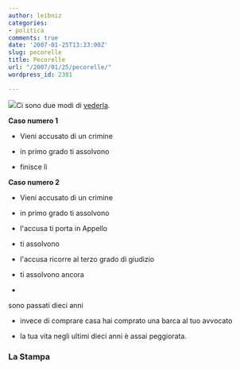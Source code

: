 ```yaml
---
author: leibniz
categories:
- politica
comments: true
date: '2007-01-25T13:33:00Z'
slug: pecorelle
title: Pecorelle
url: "/2007/01/25/pecorelle/"
wordpress_id: 2381

---
```

![](http://www.kidsdomain.com/brain/animals/clip/sheep.gif)Ci sono due modi di [vederla](http://www.lastampa.it/redazione/cmsSezioni/politica/200701articoli/17088girata.asp).

**Caso numero 1**

* Vieni accusato di un crimine


* in primo grado ti assolvono


* finisce lì



**Caso numero 2**
		
* Vieni accusato di un crimine


	
* in primo grado ti assolvono


	
* l'accusa ti porta in Appello


	
* ti assolvono


	
* l'accusa ricorre al terzo grado di giudizio


	
* ti assolvono ancora

	
* 
sono passati dieci anni


	
* invece di comprare casa hai comprato una barca al tuo avvocato


	
* la tua vita negli ultimi dieci anni è assai peggiorata.



### La Stampa

